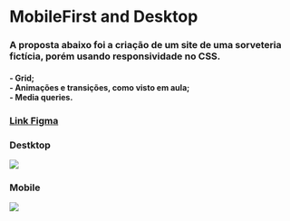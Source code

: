 <h1> MobileFirst and Desktop</h1>

<h3>A proposta abaixo foi a criação de um site de uma sorveteria fictícia, porém usando responsividade no CSS.</h3>
<h4>
- Grid;<br>
- Animações e transições, como visto em aula;<br>
- Media queries.<br>
</h4>
<h3><a href = 'https://www.figma.com/file/pddZCuQIRLjk5dEHQ4L4YR/Stage-03---Grid-com-anima%C3%A7%C3%B5es/duplicate'>Link Figma</a></h3>
<h3> Destktop </h3>
<img src = "https://i.postimg.cc/zfm98QMN/Desktop.png"/>

<h3> Mobile </h3>
<img src = "https://i.postimg.cc/xTJx8RL1/Mobile.png"/>

